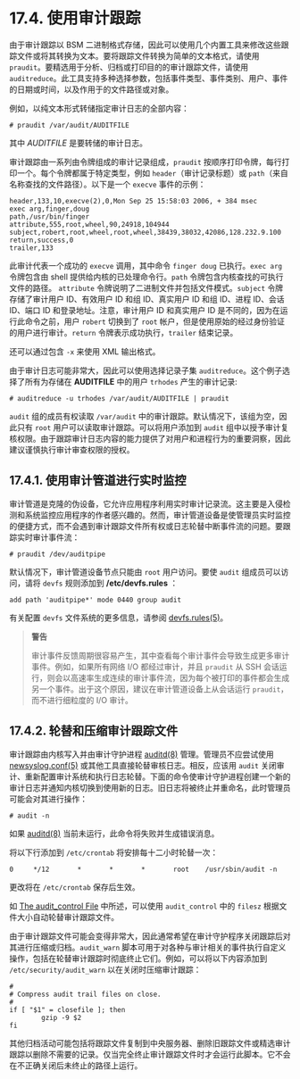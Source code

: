 # 17.4. 使用审计跟踪

由于审计跟踪以 BSM 二进制格式存储，因此可以使用几个内置工具来修改这些跟踪文件或将其转换为文本。要将跟踪文件转换为简单的文本格式，请使用 `praudit`。要精选用于分析、归档或打印目的的审计跟踪文件，请使用 `auditreduce`。此工具支持多种选择参数，包括事件类型、事件类别、用户、事件的日期或时间，以及作用于的文件路径或对象。

例如，以纯文本形式转储指定审计日志的全部内容：

````
# praudit /var/audit/AUDITFILE
````

其中 *AUDITFILE* 是要转储的审计日志。

审计跟踪由一系列由令牌组成的审计记录组成，`praudit` 按顺序打印令牌，每行打印一个。每个令牌都属于特定类型，例如 `header`（审计记录标题）或 `path`（来自名称查找的文件路径）。以下是一个 `execve` 事件的示例：

````
header,133,10,execve(2),0,Mon Sep 25 15:58:03 2006, + 384 msec
exec arg,finger,doug
path,/usr/bin/finger
attribute,555,root,wheel,90,24918,104944
subject,robert,root,wheel,root,wheel,38439,38032,42086,128.232.9.100
return,success,0
trailer,133
````

此审计代表一个成功的 `execve` 调用，其中命令 `finger doug` 已执行。`exec arg` 令牌包含由 shell 提供给内核的已处理命令行。`path` 令牌包含内核查找的可执行文件的路径。 `attribute` 令牌说明了二进制文件并包括文件模式。`subject` 令牌存储了审计用户 ID、有效用户 ID 和组 ID、真实用户 ID 和组 ID、进程 ID、会话 ID、端口 ID 和登录地址。注意，审计用户 ID 和真实用户 ID 是不同的，因为在运行此命令之前，用户 `robert` 切换到了 `root` 帐户，但是使用原始的经过身份验证的用户进行审计。`return` 令牌表示成功执行，`trailer` 结束记录。

还可以通过包含 `-x` 来使用 XML 输出格式。

由于审计日志可能非常大，因此可以使用选择记录子集 `auditreduce`。这个例子选择了所有为存储在 **AUDITFILE** 中的用户 `trhodes` 产生的审计记录:

````
# auditreduce -u trhodes /var/audit/AUDITFILE | praudit
````

 `audit` 组的成员有权读取 `/var/audit` 中的审计跟踪。默认情况下，该组为空，因此只有 `root` 用户可以读取审计跟踪。可以将用户添加到 `audit` 组中以授予审计复核权限。由于跟踪审计日志内容的能力提供了对用户和进程行为的重要洞察，因此建议谨慎执行审计审查权限的授权。

## 17.4.1. 使用审计管道进行实时监控

审计管道是克隆的伪设备，它允许应用程序利用实时审计记录流。这主要是入侵检测和系统监控应用程序的作者感兴趣的。然而，审计管道设备是使管理员实时监控的便捷方式，而不会遇到审计跟踪文件所有权或日志轮替中断事件流的问题。要跟踪实时审计事件流：

````
# praudit /dev/auditpipe
````

默认情况下，审计管道设备节点只能由 `root` 用户访问。要使 `audit` 组成员可以访问，请将 `devfs` 规则添加到 **/etc/devfs.rules** ：

````
add path 'auditpipe*' mode 0440 group audit
````

有关配置 `devfs` 文件系统的更多信息，请参阅 [devfs.rules(5)](https://www.freebsd.org/cgi/man.cgi?query=devfs.rules&sektion=5&format=html)。

> **警告**
> 
>审计事件反馈周期很容易产生，其中查看每个审计事件会导致生成更多审计事件。例如，如果所有网络 I/O 都经过审计，并且 `praudit` 从 SSH 会话运行，则会以高速率生成连续的审计事件流，因为每个被打印的事件都会生成另一个事件。出于这个原因，建议在审计管道设备上从会话运行 `praudit`，而不进行细粒度的 I/O 审计。

## 17.4.2. 轮替和压缩审计跟踪文件

审计跟踪由内核写入并由审计守护进程 [auditd(8)](https://www.freebsd.org/cgi/man.cgi?query=auditd&sektion=8&format=html) 管理。管理员不应尝试使用 [newsyslog.conf(5)](https://www.freebsd.org/cgi/man.cgi?query=newsyslog.conf&sektion=5&format=html) 或其他工具直接轮替审核日志。相反，应该用 `audit` 关闭审计、重新配置审计系统和执行日志轮替。下面的命令使审计守护进程创建一个新的审计日志并通知内核切换到使用新的日志。旧日志将被终止并重命名，此时管理员可能会对其进行操作：

````
# audit -n
````

如果 [auditd(8)](https://www.freebsd.org/cgi/man.cgi?query=auditd&sektion=8&format=html) 当前未运行，此命令将失败并生成错误消息。

将以下行添加到 `/etc/crontab` 将安排每十二小时轮替一次：

````
0     */12       *       *       *       root    /usr/sbin/audit -n
````

更改将在 `/etc/crontab` 保存后生效。

如 [The audit_control File](https://docs.freebsd.org/en/books/handbook/audit/#audit-auditcontrol) 中所述，可以使用 `audit_control` 中的 `filesz` 根据文件大小自动轮替审计跟踪文件。

由于审计跟踪文件可能会变得非常大，因此通常希望在审计守护程序关闭跟踪后对其进行压缩或归档。`audit_warn` 脚本可用于对各种与审计相关的事件执行自定义操作，包括在轮替审计跟踪时彻底终止它们。例如，可以将以下内容添加到 `/etc/security/audit_warn` 以在关闭时压缩审计跟踪：

````
#
# Compress audit trail files on close.
#
if [ "$1" = closefile ]; then
        gzip -9 $2
fi
````

其他归档活动可能包括将跟踪文件复制到中央服务器、删除旧跟踪文件或精选审计跟踪以删除不需要的记录。仅当完全终止审计跟踪文件时才会运行此脚本。它不会在不正确关闭后未终止的路径上运行。
